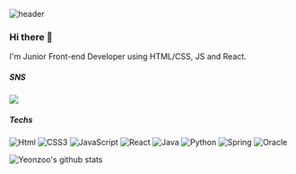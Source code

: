![header](https://capsule-render.vercel.app/api?type=transparent&fontColor=800080&height=300&section=header&text=Yeonju's%20GitHub&fontSize=90)
### Hi there 👋
I'm Junior Front-end Developer using HTML/CSS, JS and React.

##### SNS
<a href="https://velog.io/@jyj5232/series" target="_blank"><img src="https://img.shields.io/badge/Velog-20C997?style=flat-square&logo=Velog&logoColor=white"/></a>

##### Techs
<img alt="Html" src="https://img.shields.io/badge/Html-E34F26.svg?style=for-the-badge&logo=HTML5&logoColor-white"/>
<img alt="CSS3" src="https://img.shields.io/badge/CSS3-FF9933.svg?style=for-the-badge&logo=CSS3&logoColor-white"/>
<img alt="JavaScript" src="https://img.shields.io/badge/Javascript-F7Df1E.svg?style=for-the-badge&logo=JavaScript&logoColor-white"/>
<img alt="React" src="https://img.shields.io/badge/React-61DAFB.svg?style=for-the-badge&logo=React&logoColor-white"/>
<img alt="Java" src="https://img.shields.io/badge/Java-007396.svg?style=for-the-badge&logo=Java&logoColor-white"/>
<img alt="Python" src="https://img.shields.io/badge/Python-3776AB.svg?style=for-the-badge&logo=Python&logoColor-white"/>
<img alt="Spring" src="https://img.shields.io/badge/Spring-6DB33F.svg?style=for-the-badge&logo=Spring&logoColor-white"/>
<img alt="Oracle" src ="https://img.shields.io/badge/Oracle-F80000.svg?&style=for-the-badge&logo=Oracle&logoColor=white"/>

![Yeonzoo's github stats](https://github-readme-stats.vercel.app/api?username=Yeonzoo0929&show_icons=true)
